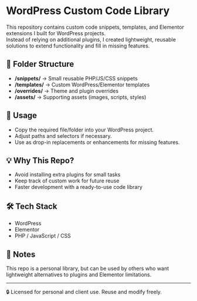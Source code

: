 # WordPress Custom Code Library

This repository contains custom code snippets, templates, and Elementor extensions I built for WordPress projects.  
Instead of relying on additional plugins, I created lightweight, reusable solutions to extend functionality and fill in missing features.

## 📂 Folder Structure
- **/snippets/** → Small reusable PHP/JS/CSS snippets  
- **/templates/** → Custom WordPress/Elementor templates  
- **/overrides/** → Theme and plugin overrides  
- **/assets/** → Supporting assets (images, scripts, styles)  

## 🚀 Usage
- Copy the required file/folder into your WordPress project.  
- Adjust paths and selectors if necessary.  
- Use as drop-in replacements or enhancements for missing features.  

## 💡 Why This Repo?
- Avoid installing extra plugins for small tasks  
- Keep track of custom work for future reuse  
- Faster development with a ready-to-use code library  

## 🛠️ Tech Stack
- WordPress  
- Elementor  
- PHP / JavaScript / CSS  

## 📌 Notes
This repo is a personal library, but can be used by others who want lightweight alternatives to plugins and Elementor limitations.

---
🔒 Licensed for personal and client use. Reuse and modify freely.
